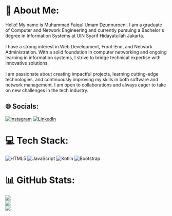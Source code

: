 # 💫 About Me:
Hello! My name is Muhammad Faiqul Umam Dzunnuroeni. I am a graduate of Computer and Network Engineering and currently pursuing a Bachelor's degree in Information Systems at UIN Syarif Hidayatullah Jakarta.<br><br>I have a strong interest in Web Development, Front-End, and Network Administration. With a solid foundation in computer networking and ongoing learning in information systems, I strive to bridge technical expertise with innovative solutions.<br><br>I am passionate about creating impactful projects, learning cutting-edge technologies, and continuously improving my skills in both software and network management. I am open to collaborations and always eager to take on new challenges in the tech industry.


## 🌐 Socials:
[![Instagram](https://img.shields.io/badge/Instagram-%23E4405F.svg?logo=Instagram&logoColor=white)](https://instagram.com/qudznrnn) [![LinkedIn](https://img.shields.io/badge/LinkedIn-%230077B5.svg?logo=linkedin&logoColor=white)](https://linkedin.com/in/mfaiquludz) 

# 💻 Tech Stack:
![HTML5](https://img.shields.io/badge/html5-%23E34F26.svg?style=for-the-badge&logo=html5&logoColor=white) ![JavaScript](https://img.shields.io/badge/javascript-%23323330.svg?style=for-the-badge&logo=javascript&logoColor=%23F7DF1E) ![Kotlin](https://img.shields.io/badge/kotlin-%237F52FF.svg?style=for-the-badge&logo=kotlin&logoColor=white) ![Bootstrap](https://img.shields.io/badge/bootstrap-%238511FA.svg?style=for-the-badge&logo=bootstrap&logoColor=white)
# 📊 GitHub Stats:
![](https://github-readme-stats.vercel.app/api?username=Al-Qudzzz&theme=dark&hide_border=false&include_all_commits=false&count_private=false)<br/>
![](https://github-readme-streak-stats.herokuapp.com/?user=Al-Qudzzz&theme=dark&hide_border=false)<br/>
![](https://github-readme-stats.vercel.app/api/top-langs/?username=Al-Qudzzz&theme=dark&hide_border=false&include_all_commits=false&count_private=false&layout=compact)
